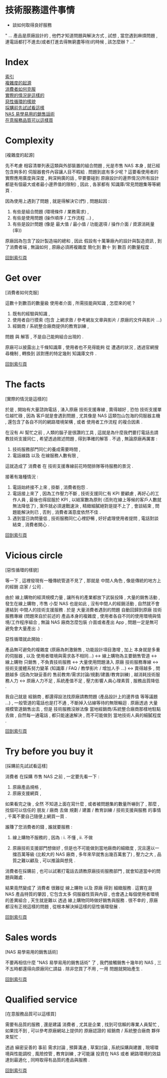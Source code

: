 # 技術服務這件事情
- 談如何取得良好服務

" ... 產品是原廠設計的 , 他們才知道問題與解決方式 , 試想 , 當您遇到麻煩問題 , 連電話都打不進去(或者打進去得無窮盡等待)的時候 , 該怎麼辦 ? ..."

# Index

[索引](#index)  
[複雜度的起源](#comlexity)  
[消費者如何克服](#get-over)  
[實際的情況是這樣的](#the-facts)  
[惡性循環的樣貌](#vicious-circle)  
[採購前先試試看這樣](#try-before-you-buy-it)  
[NAS 易學易用的銷售話術](#sales-words)  
[在意服務品質可以這樣買](#qualified-service)  


# Complexity  

[複雜度的起源]  

先不考慮 相容清單列表這類與外部裝置的組合問題 , 光是市售 NAS 本身 , 就已經包含夠多的 伺服器套件內容讓人目不暇給 . 問題到底有多少呢 ? 這要看使用者的實際應用廣度與深度 , 夠深夠廣的話 , 早要要碰到 原廠設計的邊界情況(所有設計都是有個最大或者最小邊界值的限制) , 因此 , 各家都有 知識庫/常見問題集等等網頁 .

因為使用上遇到了問題 , 就是得解決它(們) , 問題起因 :
1. 有些是組合問題 (環境條件 / 業務需求) , 
2. 有些是使用問題 (操作順序 / 工作流程 ...) , 
3. 有些是設計問題 (像是 最大值 / 最小值 / 功能選項 / 操作介面 / 資源消耗量(率))

原廠因為包含了設計製造端的總和 , 因此 假設有十萬筆廠內的設計與製造資訊 , 到了消費者端 , 無論如何 , 原廠必須將複雜度 簡化到 數十 到 數百 的數量程度 . 

[回到索引頁](#index)  


# Get over  

[消費者如何克服]

這數十到數百的數量級 使用者介面 , 所需技能與知識 , 怎麼來的呢 ?

1. 既有的經驗與知識 ,
2. 使用者自行摸索 (包含 上網求救 / 參考網友文章與影片 / 原廠的文件與影片 ...)
3. 經銷商 / 系統整合廠商提供的教育訓練 ,

問題 與 解答 , 不是自己能夠組合出現的 .

原廠可以披露出上千條知識庫 , 使用者也不見得能夠 從 遭遇的狀況 , 透過官網搜尋機制 , 轉換到 該對應的特定幾則 知識庫文件 .  

[回到索引頁](#index)  

# The facts  

[實際的情況是這樣的]

於是 , 開始有大量諮詢電話 , 湧入原廠 技術支援專線 , 賣得越好 , 恐怕 技術支援單位越忙碌 , 因為 客戶就是會遇到問題 , 尤其像是 NAS 這類包山包海的伺服器主機 , 還包含了各自不同的網路環境架構 , 或者 使用者工作流程 的複合因素 .

在沒有 AI 幫忙之前 , 人類的腦子是很讚的工具 , 這就是為什麼我們要打電話去請教技術支援同仁 , 希望透過敘述問題 , 得到準確的解答 . 不過 , 無論原廠再厲害 :

1. 技術服務部門同仁的養成需要時間 , 
2. 電話線路 以及 在線服務人數有限 ,

這就造成了 消費者 在 技術支援專線前花時間排隊等待服務的景況 .

接著有幾種情況 :

1. 電話始終接不上來 , 掛斷 , 消費者抱怨 .
2. 電話接上來了 , 因為工作壓力不斷 , 技術支援同仁有 KPI 要顧慮 , 再好心的工作人員 , 最後也得屈服於 KPI , 以結案數為原則 (否則在線上等候的客戶人數就無法降低了) , 案件就必須速戰速決 , 精緻細膩絕對是提不上了 , 會談結束 , 問題能解決則已 , 否則 , 消費者滿意度依然不佳 .
3. 遇到當日詢問量低 , 技術服務同仁心裡舒暢 , 好好處理使用者提問 , 電話對談結束 , 消費者開心 .  

[回到索引頁](#index)  

# Vicious circle  

[惡性循環的樣貌]

等一下 , 這裡發現有一種傳統管道不見了 , 那就是 中間人角色 , 像是傳統的地方上的經銷 店家 / 公司 .

由於 線上購物的經濟規模力量 , 讓所有的產業都放下武裝投降 , 大量的銷售活動 , 發生在線上購物 , 市售 小型 NAS 也是如此 , 沒有中間人的經銷活動 , 自然就不會連結到 中間人的技術支援服務 . 於是 大量消費者遇到的問題 自動回歸到原廠 技術服務專線 (問題來自於前述的 產品本身的複雜度 , 使用者各自不同的使用環境與情境/工作程序組合 , 無論 NAS 廠商怎麼包裝 介面或者產出 App , 問題一定是無可避免會大量產出 .)

惡性循環就此開始 :

產品無可避免的複雜度 (原廠為刺激銷售 , 功能設計項目激增 , 加上 本身就是多重的伺服器 , 以及 使用者環境與需求各不相同...)
<->
線上購物為主要銷售管道
<->
線上購物 只銷售 , 不負責技術服務
<->
大量使用問題湧入 原廠 技術服務專線
<->
技術支援體系努力變革 (知識庫 / FAQ / 教學影片 / 增加人手 ...)
<->
賣得越多 , 問題越多 (因為欠缺妥善的 售前教育/需求討論/規劃/建置/教育訓練) , 越消耗技術服務人力
<->
原廠人力不足 , 系統產值不足 , 壓力影響人員心理素質 , 服務品質降低 .

我自己就是 經銷商 , 都還得設法找原廠請教問題 (產品設計上的邊界值 等等議題 ...) , 一般管道的電話也是打不通 , 不斷掉入佔線等待的無限輪迴 . 原廠透過 大量規模管道銷售出去 , 但是 技術服務沒辦法像 當地經銷商/系統整合廠商那樣地駐點去做 , 自然每一通電話 , 都只能速速解決 , 而不可能做到 當地技術人員的細膩程度 .  

[回到索引頁](#index)  

# Try before you buy it  

[採購前先試試看這樣]

消費者 在採購 市售 NAS 之前 , 一定要先看一下 :

1. 原廠產品規格 , 
2. 原廠支援網頁 ,

如果看完之後 , 全然 不知道上面在寫什麼 , 或者被問題集的數量所嚇到了 , 那麼 , 找個可以信任的 朋友 / 廠商 去做 規劃 / 建置 / 教育訓練 / 技術支援與服務 的事情 , 千萬不要自己隨便上網買一買 .

誰賺了您消費者的錢 , 誰就要服務 :
1. 線上購物不服務的 , 因為 :
i. 不懂 , ii. 不做

2. 原廠技術支援部門想做好 , 但是也不可能做到當地廠商的細緻度 , 況且還以一擋百萬等級 (比較大的 NAS 廠商 , 多年來早就售出幾百萬套了) , 壓力之大 , 品質之難以顧及 , 可以推論與想見 .

消費者在採購前 , 也可以試著打電話去請教原廠技術服務部門 , 就會知道當中的問題與難處 .

結果竟然變成了 消費者 很難從 線上購物 以及 原廠 得到 細緻服務 . 這實在是 NAS 產品特質的肇因 , 它包含太多 伺服器性質與內容 , 也會遇上每個使用者環境的差異組合 , 天生就是難以 透過 線上購物同時做好銷售與服務 . 很不幸的 , 原廠都沒有正視這樣的問題 , 從根本解決掉這樣的惡性循環發展 .  

[回到索引頁](#index)  

# Sales words  

[NAS 易學易用的銷售話術]

不要再相信什麼 "NAS 易學易用的銷售話術" 了 , 我們接觸銷售十幾年的 NAS , 三不五時都還得向原廠同仁請益 .
除非您買了不用 , 一用 問題就開始產生 .  

[回到索引頁](#index)  

# Qualified service  

[在意服務品質可以這樣買]

需要有品質的服務 , 還是建議 消費者 , 尤其是企業 , 找到可信賴的專業人員幫忙 , 如果找不到 , 可以參考原廠網站上提供的 原廠認證的 經銷商 / 系統整合廠商 夥伴來幫忙 .

透過 縝密妥善的 事前 需求討論 , 預算溝通 , 草案討論 , 系統採購與建置 , 現場環境與性能調校 , 風險控管 , 教育訓練 , 才可能讓 投資在 NAS 或者 網路環境的效益 達到最適化 , 同時取得有品質的產品與服務 .  

[回到索引頁](#index)  
